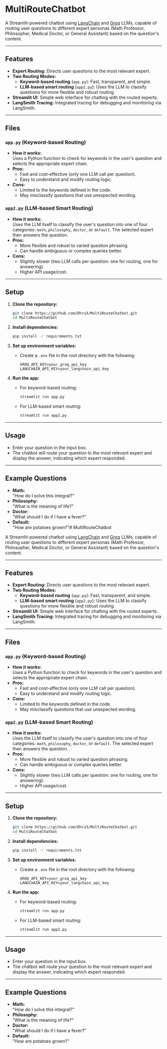 # MultiRouteChatbot

A Streamlit-powered chatbot using [LangChain](https://www.langchain.com/) and [Groq](https://console.groq.com/) LLMs, capable of routing user questions to different expert personas (Math Professor, Philosopher, Medical Doctor, or General Assistant) based on the question's content.

---

## Features

- **Expert Routing:** Directs user questions to the most relevant expert.
- **Two Routing Modes:**
  - **Keyword-based routing** (`app.py`): Fast, transparent, and simple.
  - **LLM-based smart routing** (`app2.py`): Uses the LLM to classify questions for more flexible and robust routing.
- **Streamlit UI:** Simple web interface for chatting with the routed experts.
- **LangSmith Tracing:** Integrated tracing for debugging and monitoring via LangSmith.

---

## Files

### `app.py` (Keyword-based Routing)

- **How it works:**  
  Uses a Python function to check for keywords in the user's question and selects the appropriate expert chain.
- **Pros:**  
  - Fast and cost-effective (only one LLM call per question).
  - Easy to understand and modify routing logic.
- **Cons:**  
  - Limited to the keywords defined in the code.
  - May misclassify questions that use unexpected wording.

### `app2.py` (LLM-based Smart Routing)

- **How it works:**  
  Uses the LLM itself to classify the user's question into one of four categories: `math`, `philosophy`, `doctor`, or `default`. The selected expert then answers the question.
- **Pros:**  
  - More flexible and robust to varied question phrasing.
  - Can handle ambiguous or complex queries better.
- **Cons:**  
  - Slightly slower (two LLM calls per question: one for routing, one for answering).
  - Higher API usage/cost.

---

## Setup

1. **Clone the repository:**
    ```bash
    git clone https://github.com/Dhru3/MultiRouteChatbot.git
    cd MultiRouteChatbot
    ```

2. **Install dependencies:**
    ```bash
    pip install -r requirements.txt
    ```

3. **Set up environment variables:**
    - Create a `.env` file in the root directory with the following:
      ```
      GROQ_API_KEY=your_groq_api_key
      LANGCHAIN_API_KEY=your_langchain_api_key
      ```

4. **Run the app:**
    - For keyword-based routing:
      ```bash
      streamlit run app.py
      ```
    - For LLM-based smart routing:
      ```bash
      streamlit run app2.py
      ```

---

## Usage

- Enter your question in the input box.
- The chatbot will route your question to the most relevant expert and display the answer, indicating which expert responded.

---

## Example Questions

- **Math:**  
  "How do I solve this integral?"  
- **Philosophy:**  
  "What is the meaning of life?"  
- **Doctor:**  
  "What should I do if I have a fever?"  
- **Default:**  
  "How are potatoes grown?"# MultiRouteChatbot

A Streamlit-powered chatbot using [LangChain](https://www.langchain.com/) and [Groq](https://console.groq.com/) LLMs, capable of routing user questions to different expert personas (Math Professor, Philosopher, Medical Doctor, or General Assistant) based on the question's content.

---

## Features

- **Expert Routing:** Directs user questions to the most relevant expert.
- **Two Routing Modes:**
  - **Keyword-based routing** (`app.py`): Fast, transparent, and simple.
  - **LLM-based smart routing** (`app2.py`): Uses the LLM to classify questions for more flexible and robust routing.
- **Streamlit UI:** Simple web interface for chatting with the routed experts.
- **LangSmith Tracing:** Integrated tracing for debugging and monitoring via LangSmith.

---

## Files

### `app.py` (Keyword-based Routing)

- **How it works:**  
  Uses a Python function to check for keywords in the user's question and selects the appropriate expert chain.
- **Pros:**  
  - Fast and cost-effective (only one LLM call per question).
  - Easy to understand and modify routing logic.
- **Cons:**  
  - Limited to the keywords defined in the code.
  - May misclassify questions that use unexpected wording.

### `app2.py` (LLM-based Smart Routing)

- **How it works:**  
  Uses the LLM itself to classify the user's question into one of four categories: `math`, `philosophy`, `doctor`, or `default`. The selected expert then answers the question.
- **Pros:**  
  - More flexible and robust to varied question phrasing.
  - Can handle ambiguous or complex queries better.
- **Cons:**  
  - Slightly slower (two LLM calls per question: one for routing, one for answering).
  - Higher API usage/cost.

---

## Setup

1. **Clone the repository:**
    ```bash
    git clone https://github.com/Dhru3/MultiRouteChatbot.git
    cd MultiRouteChatbot
    ```

2. **Install dependencies:**
    ```bash
    pip install -r requirements.txt
    ```

3. **Set up environment variables:**
    - Create a `.env` file in the root directory with the following:
      ```
      GROQ_API_KEY=your_groq_api_key
      LANGCHAIN_API_KEY=your_langchain_api_key
      ```

4. **Run the app:**
    - For keyword-based routing:
      ```bash
      streamlit run app.py
      ```
    - For LLM-based smart routing:
      ```bash
      streamlit run app2.py
      ```

---

## Usage

- Enter your question in the input box.
- The chatbot will route your question to the most relevant expert and display the answer, indicating which expert responded.

---

## Example Questions

- **Math:**  
  "How do I solve this integral?"  
- **Philosophy:**  
  "What is the meaning of life?"  
- **Doctor:**  
  "What should I do if I have a fever?"  
- **Default:**  
  "How are potatoes grown?"
